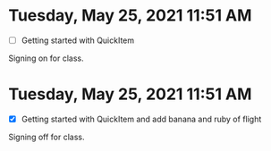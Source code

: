 # Tuesday, May 25, 2021 11:51 AM
- [ ] Getting started with QuickItem

Signing on for class.

# Tuesday, May 25, 2021 11:51 AM
- [x] Getting started with QuickItem and add banana and ruby of flight

Signing off for class.
